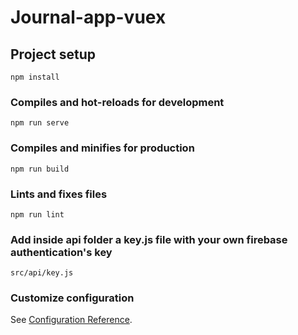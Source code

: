 # Journal-app-vuex

## Project setup
```
npm install
```

### Compiles and hot-reloads for development
```
npm run serve
```

### Compiles and minifies for production
```
npm run build
```

### Lints and fixes files
```
npm run lint
```

### Add inside api folder a key.js file with your own firebase authentication's key

```
src/api/key.js
```

### Customize configuration
See [Configuration Reference](https://cli.vuejs.org/config/).
